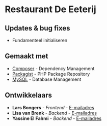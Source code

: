 # Restaurant De Eeterij
## Updates & bug fixes

* Fundamenteel initialiseren

## Gemaakt met

* [Composer](https://getcomposer.org/) - Dependency Management
* [Packagist](https://packagist.org/) - PHP Package Repository
* [MySQL](https://www.mysql.com/) - Database Management

## Ontwikkelaars

* **Lars Bongers** - *Frontend* - [E-mailadres](mailto:#)
* **Lisa van Brenk** - *Backend* - [E-mailadres](mailto:#)
* **Yassine El Fahmi** - *Backend* - [E-mailadres](mailto:info@yassinefahmi.nl)

